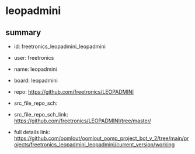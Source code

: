 # leopadmini
 
## summary 
* id: freetronics_leopadmini_leopadmini
* user: freetronics
* name: leopadmini
* board: leopadmini
* repo: https://github.com/freetronics/LEOPADMINI



* src_file_repo_sch: 
* src_file_repo_sch_link: https://github.com/freetronics/LEOPADMINI/tree/master/
* full details link: https://github.com/oomlout/oomlout_oomp_project_bot_v_2/tree/main/projects/freetronics_leopadmini_leopadmini/current_version/working  







